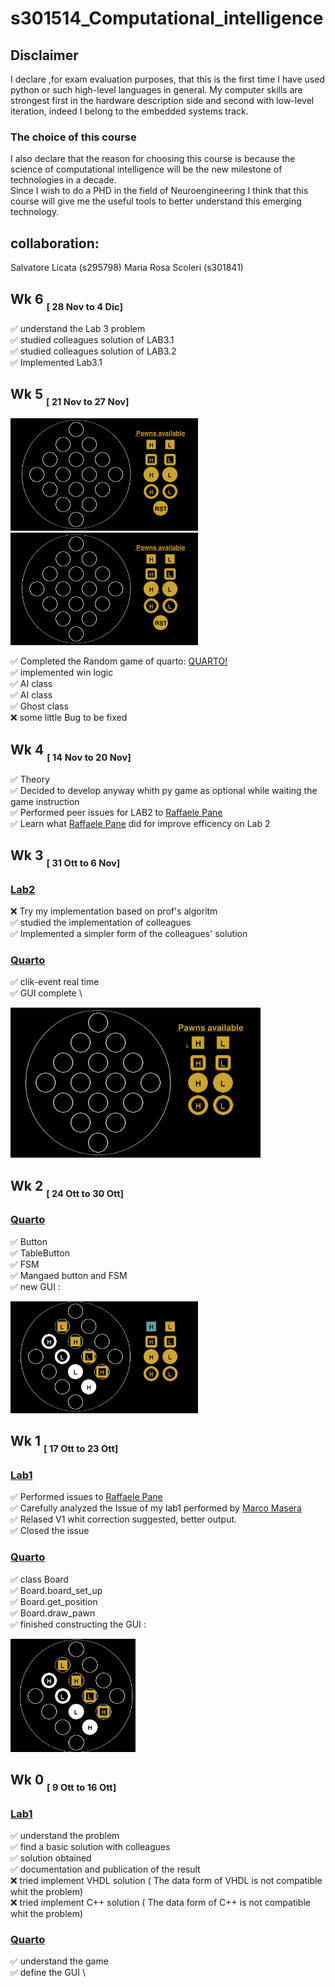 # s301514_Computational_intelligence
## Disclaimer
I declare ,for exam evaluation purposes, that this is the first time I have used python or such high-level languages in general.
My computer skills are strongest first in the hardware description side and second with low-level iteration, indeed I belong to the embedded systems track.
### The choice of this course 
I also declare that the reason for choosing this course is because the science of computational intelligence will be the new milestone of technologies in a decade.\
Since I wish to do a PHD in the field of Neuroengineering I think that this course will give me the useful tools to better understand this emerging technology.

## collaboration:
Salvatore Licata (s295798)
Maria Rosa Scoleri (s301841)
    

<!--_____________________________________SETTIMANA 6 __________________________________-->
## Wk 6     <sub> <sub> [ 28 Nov to 4 Dic] </sub> </sub>
✅ understand the Lab 3 problem\
✅ studied colleagues solution of LAB3.1\
✅ studied colleagues solution of LAB3.2\
✅ Implemented Lab3.1 

<!--_____________________________________SETTIMANA 5 __________________________________-->
## Wk 5     <sub> <sub> [ 21 Nov to 27 Nov] </sub> </sub>
  <p float="left">
  <img src="00_foto/iowin.gif" width="300" />
  <img src="00_foto/aiwin.gif" width="300" />
</p>

✅ Completed the Random game of quarto: [QUARTO!]([GUI/main.py](https://github.com/jonathan2503/Computational_intelligences_301514/tree/main/Quarto_Random))\
✅ implemented win logic\
✅ AI class\
✅ AI class\
✅ Ghost class\
❌ some little Bug to be fixed 
<!--_____________________________________SETTIMANA 4 __________________________________-->
## Wk 4     <sub> <sub> [ 14 Nov to 20 Nov] </sub> </sub>

✅ Theory \
✅ Decided to develop anyway whith py game as optional while waiting the game instruction\
✅ Performed peer issues for LAB2 to [Raffaele Pane](https://github.com/bred91/Computational_Intelligence_2022-2023/tree/main/lab2) \
✅ Learn what  [Raffaele Pane](https://github.com/bred91/Computational_Intelligence_2022-2023/blob/main/lab2/Lab_2_upgraded.ipynb) did for improve efficency on Lab 2

<!--_____________________________________SETTIMANA 3 __________________________________-->
## Wk 3     <sub> <sub> [ 31 Ott to 6 Nov] </sub> </sub>

### [Lab2](https://github.com/jonathan2503/Computational_intelligences_301514/tree/main/lab2)
 ❌ Try my implementation based on prof's algoritm \
 ✅ studied the implementation of colleagues \
 ✅ Implemented a simpler form of the colleagues' solution
 

### [Quarto]([GUI/main.py](https://github.com/jonathan2503/Computational_intelligences_301514/tree/main/GUI))
  ✅ clik-event real time  \
  ✅ GUI complete \
  <!--❌ STOP working on the  GUI because a server in C++  will be provided to us and  which we will interface with    -->
  <p float="left">
  <img src="00_foto/off.gif" width="400" />
</p>







<!--_____________________________________SETTIMANA 2 __________________________________-->

## Wk 2      <sub> <sub> [ 24 Ott to 30 Ott] </sub> </sub>
### [Quarto](https://github.com/jonathan2503/Computational_intelligences_301514/tree/main/GUI)
  ✅ Button \
  ✅ TableButton \
  ✅ FSM \
  ✅ Mangaed button and FSM\
  ✅ new GUI :
  
<p float="left">
  <img src="00_foto/1_2_1.png" width="300" />
</p>


<!--_____________________________________SETTIMANA 1 __________________________________-->

## Wk 1      <sub> <sub> [ 17 Ott to 23 Ott] </sub> </sub>

### [Lab1](https://github.com/jonathan2503/Computational_intelligences_301514/tree/main/lab1)
 ✅ Performed issues to [Raffaele Pane](https://github.com/bred91/Computational_Intelligence_2022-2023/tree/main/lab1) \
 ✅ Carefully analyzed the Issue of my lab1 performed by   [Marco Masera](https://github.com/Marco-Masera) \
 ✅ Relased V1 whit correction suggested, better output. \
 ✅ Closed the issue
### [Quarto](https://github.com/jonathan2503/Quarto/tree/Quarto)
  ✅ class Board \
  ✅ Board.board_set_up \
  ✅ Board.get_position \
  ✅ Board.draw_pawn \
  ✅ finished constructing the GUI :
  
<p float="left">
  <img src="00_foto/1_1.png" width="200" />
</p>





<!--_____________________________________SETTIMANA 0 __________________________________-->
## Wk 0      <sub> <sub> [ 9 Ott to 16 Ott] </sub> </sub>

### [Lab1](https://github.com/jonathan2503/Computational_intelligences_301514/tree/main/lab1)
 ✅ understand the problem \
 ✅  find a basic solution with colleagues \
 ✅  solution obtained \
 ✅  documentation and publication of the result \
❌ tried implement  VHDL solution  ( The data form of VHDL is not compatible whit the problem)\
❌ tried implement C++ solution   ( The data form of C++ is not compatible whit the problem)

### [Quarto](https://github.com/jonathan2503/Computational_intelligences_301514/tree/main/GUI)
  ✅ understand the game \
  ✅ define the GUI \



